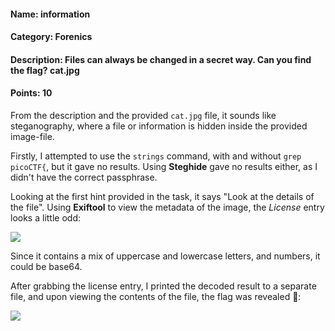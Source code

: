 #### Name: information
#### Category: Forenics
#### Description: Files can always be changed in a secret way. Can you find the flag? cat.jpg
#### Points: 10

From the description and the provided `cat.jpg` file, it sounds like steganography, where a file or information is hidden inside
the provided image-file.

Firstly, I attempted to use the `strings` command, with and without `grep picoCTF{`, but it gave no results.
Using **Steghide** gave no results either, as I didn't have the correct passphrase. 

Looking at the first hint provided in the task, it says "Look at the details of the file".
Using **Exiftool** to view the metadata of the image, the _License_ entry looks a little odd:

![](exiftool_info)

Since it contains a mix of uppercase and lowercase letters, and numbers, it could be base64.

After grabbing the license entry, I printed the decoded result to a separate file, and upon viewing the contents of the file, the flag was revealed 🚩:

![](flag)










